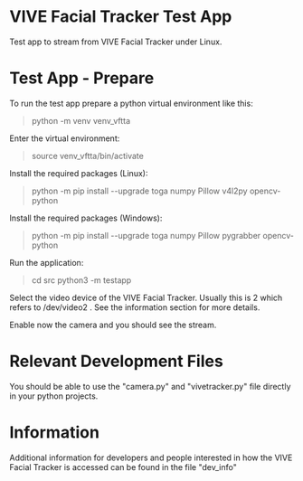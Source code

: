 # VIVE Facial Tracker Test App
Test app to stream from VIVE Facial Tracker under Linux.


# Test App - Prepare

To run the test app prepare a python virtual environment like this:
> python -m venv venv_vftta

Enter the virtual environment:
> source venv_vftta/bin/activate

Install the required packages (Linux):
> python -m pip install --upgrade toga numpy Pillow v4l2py opencv-python

Install the required packages (Windows):
> python -m pip install --upgrade toga numpy Pillow pygrabber opencv-python

Run the application:
> cd src
> python3 -m testapp

Select the video device of the VIVE Facial Tracker. Usually this is 2
which refers to /dev/video2 . See the information section for more details.

Enable now the camera and you should see the stream.


# Relevant Development Files

You should be able to use the "camera.py" and "vivetracker.py" file
directly in your python projects.


# Information

Additional information for developers and people interested in how the
VIVE Facial Tracker is accessed can be found in the file "dev_info"
